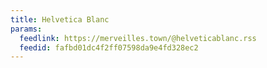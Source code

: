 ```yaml
---
title: Helvetica Blanc
params:
  feedlink: https://merveilles.town/@helveticablanc.rss
  feedid: fafbd01dc4f2ff07598da9e4fd328ec2
---
```

